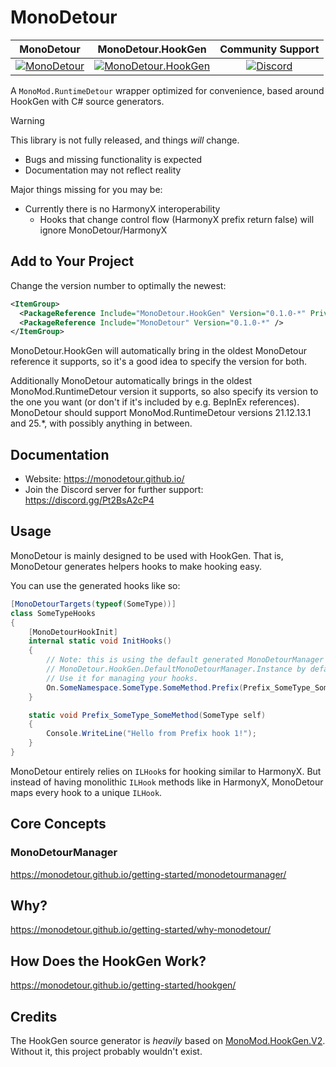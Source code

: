 # MonoDetour

| MonoDetour | MonoDetour.HookGen | Community Support |
|:-:|:-:|:-:|
| [![MonoDetour](https://img.shields.io/nuget/v/MonoDetour?style=for-the-badge&logo=nuget)](https://www.nuget.org/packages/MonoDetour) | [![MonoDetour.HookGen](https://img.shields.io/nuget/v/MonoDetour.HookGen?style=for-the-badge&logo=nuget)](https://www.nuget.org/packages/MonoDetour.HookGen) | [![Discord](https://img.shields.io/discord/1377047282381361152?style=for-the-badge&label=Discord)](<https://discord.gg/Pt2BsA2cP4>) |

A `MonoMod.RuntimeDetour` wrapper optimized for convenience, based around HookGen with C# source generators.

> [!WARNING]
> This library is not fully released, and things *will* change.
>
> - Bugs and missing functionality is expected
> - Documentation may not reflect reality
>
> Major things missing for you may be:
>
> - Currently there is no HarmonyX interoperability
>   - Hooks that change control flow (HarmonyX prefix return false) will ignore MonoDetour/HarmonyX

## Add to Your Project

Change the version number to optimally the newest:

```xml
<ItemGroup>
  <PackageReference Include="MonoDetour.HookGen" Version="0.1.0-*" PrivateAssets="all" />
  <PackageReference Include="MonoDetour" Version="0.1.0-*" />
</ItemGroup>
```

MonoDetour.HookGen will automatically bring in the oldest MonoDetour reference it supports, so it's a good idea to specify the version for both.

Additionally MonoDetour automatically brings in the oldest MonoMod.RuntimeDetour version it supports, so also specify its version to the one you want (or don't if it's included by e.g. BepInEx references). MonoDetour should support MonoMod.RuntimeDetour versions 21.12.13.1 and 25.*, with possibly anything in between.

## Documentation

- Website: <https://monodetour.github.io/>
- Join the Discord server for further support: <https://discord.gg/Pt2BsA2cP4>

## Usage

MonoDetour is mainly designed to be used with HookGen. That is, MonoDetour generates helpers hooks to make hooking easy.

You can use the generated hooks like so:

```cs
[MonoDetourTargets(typeof(SomeType))]
class SomeTypeHooks
{
    [MonoDetourHookInit]
    internal static void InitHooks()
    {
        // Note: this is using the default generated MonoDetourManager
        // MonoDetour.HookGen.DefaultMonoDetourManager.Instance by default.
        // Use it for managing your hooks.
        On.SomeNamespace.SomeType.SomeMethod.Prefix(Prefix_SomeType_SomeMethod);
    }

    static void Prefix_SomeType_SomeMethod(SomeType self)
    {
        Console.WriteLine("Hello from Prefix hook 1!");
    }
}
```

MonoDetour entirely relies on `ILHook`s for hooking similar to HarmonyX. But instead of having monolithic `ILHook` methods like in HarmonyX, MonoDetour maps every hook to a unique `ILHook`.

## Core Concepts

### MonoDetourManager

<https://monodetour.github.io/getting-started/monodetourmanager/>

## Why?

<https://monodetour.github.io/getting-started/why-monodetour/>

## How Does the HookGen Work?

<https://monodetour.github.io/getting-started/hookgen/>

## Credits

The HookGen source generator is *heavily* based on [MonoMod.HookGen.V2](<https://github.com/MonoMod/MonoMod/tree/hookgenv2>).
Without it, this project probably wouldn't exist.
